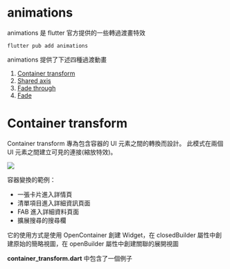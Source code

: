 # animations

animations 是 flutter 官方提供的一些轉過渡畫特效

```
flutter pub add animations
```

animations 提供了下述四種過渡動畫

1. [Container transform](#Containertransform )
2. [Shared axis](#Sharedaxis)
3. [Fade through](#Fadethrough)
4. [Fade](#Fade)


# Container transform 

Container transform 專為包含容器的 UI 元素之間的轉換而設計。 此模式在兩個 UI 元素之間建立可見的連接(縮放特效)。

![](container_transform_lineup.gif)

容器變換的範例：

* 一張卡片進入詳情頁
* 清單項目進入詳細資訊頁面
* FAB 進入詳細資料頁面
* 擴展搜尋的搜尋欄

它的使用方式是使用 OpenContainer 創建 Widget，在 closedBuilder 屬性中創建原始的簡略視圖，在 openBuilder 屬性中創建關聯的展開視圖

**container_transform.dart** 中包含了一個例子 